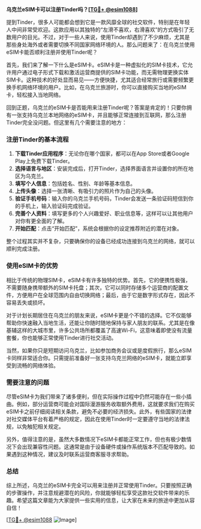**乌克兰eSIM卡可以注册Tinder吗？[[TG💪+ @esim1088](https://t.me/s/esim1088)]**

提到Tinder，很多人可能都会想到它是一款风靡全球的社交软件，特别是在年轻人中间非常受欢迎。这款应用以其独特的“左滑不喜欢，右滑喜欢”的方式吸引了无数用户的目光。不过，对于一些人来说，使用Tinder却遇到了不少麻烦，尤其是那些身处海外或者需要切换不同国家网络环境的人。那么问题来了：在乌克兰使用eSIM卡能否顺利注册并使用Tinder呢？

首先，我们来了解一下什么是eSIM卡。eSIM卡是一种虚拟化的SIM卡技术，它允许用户通过电子形式下载和激活运营商提供的SIM卡功能，而无需物理更换实体SIM卡。这种技术的好处显而易见——方便快捷，尤其适合经常旅行或需要频繁更换手机网络环境的用户。比如，在乌克兰旅游时，你可以直接购买当地的eSIM卡，轻松接入当地网络。

回到正题，乌克兰的eSIM卡是否能用来注册Tinder呢？答案是肯定的！只要你拥有一张支持乌克兰本地网络的eSIM卡，并且能够正常连接到互联网，那么注册Tinder完全没问题。但这里有几个需要注意的地方：

### 注册Tinder的基本流程

1. **下载Tinder应用程序**：无论你在哪个国家，都可以在App Store或者Google Play上免费下载Tinder。
2. **选择语言与地区**：安装完成后，打开Tinder，选择界面语言并设置你的所在地区为乌克兰。
3. **填写个人信息**：包括姓名、性别、年龄等基本信息。
4. **上传头像**：选择一张清晰、有吸引力的照片作为自己的头像。
5. **验证手机号码**：输入你的乌克兰手机号码，Tinder会发送一条验证码短信到你的手机上，输入验证码完成验证。
6. **完善个人资料**：填写更多的个人兴趣爱好、职业信息等，这样可以让其他用户对你有更全面的了解。
7. **开始匹配**：点击“开始匹配”，系统会根据你的设定推荐附近的潜在对象。

整个过程其实并不复杂，只要确保你的设备已经成功连接到乌克兰的网络，就可以顺利完成注册。

### 使用eSIM卡的优势

相比于传统的物理SIM卡，eSIM卡有许多独特的优势。首先，它的便携性极强，不需要随身携带额外的SIM卡托盘；其次，它可以同时存储多个运营商的配置文件，方便用户在全球范围内自由切换网络；最后，由于它是数字形式存在，因此不容易丢失或损坏。

对于计划长期居住在乌克兰的朋友来说，eSIM卡更是个不错的选择。它不仅能够帮助你快速融入当地生活，还能让你随时随地保持与家人朋友的联系。尤其是在像基辅这样的大城市里，许多公共场所都覆盖了高速Wi-Fi，这意味着即使没有流量套餐，你也能够正常使用Tinder进行社交活动。

当然，如果你只是短期访问乌克兰，比如参加商务会议或是度假旅行，那么eSIM卡同样非常适合你。只需提前准备好一张支持乌克兰网络的eSIM卡，就能立即享受到流畅的网络体验。

### 需要注意的问题

尽管eSIM卡为我们带来了诸多便利，但在实际操作过程中仍然可能存在一些小插曲。例如，部分运营商可能会对国际漫游服务收取额外费用，这就要求我们在购买eSIM卡之前仔细阅读相关条款，避免不必要的经济损失。此外，有些国家的法律对社交媒体平台有着严格的规定，因此在使用Tinder时一定要遵守当地的法律法规，以免触犯相关规定。

另外，值得注意的是，虽然大多数情况下eSIM卡都能正常工作，但也有极少数情况下会出现兼容性问题。这通常是由于设备硬件或操作系统版本不匹配导致的。如果遇到这种情况，建议及时联系运营商客服寻求帮助。

### 总结

综上所述，乌克兰的eSIM卡完全可以用来注册并正常使用Tinder。只要按照正确的步骤操作，并注意规避潜在的风险，你就能够轻松享受这款社交软件带来的乐趣。希望这篇文章能为大家提供一些实用的信息，让大家在未来的旅途中更加从容自信！

[[TG💪+ @esim1088](https://t.me/s/esim1088) ![Image](https://i.postimg.cc/4NQfJmqS/Snipaste-2025-05-13-00-14-12.png)]